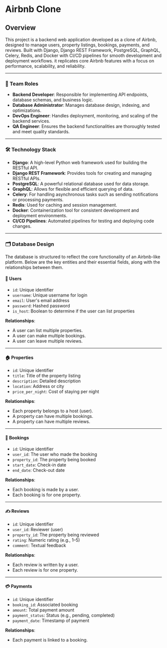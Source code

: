  # Airbnb Clone 
## Overview

This project is a backend web application developed as a clone of Airbnb, designed to manage users, property listings, bookings, payments, and reviews. Built with Django, Django REST Framework, PostgreSQL, GraphQL, Celery, Redis, and Docker with CI/CD pipelines for smooth development and deployment workflows. it replicates core Airbnb features with a focus on performance, scalability, and reliability.

---
### 👥 Team Roles
* **__Backend Developer__**: Responsible for implementing API endpoints, database schemas, and business logic.
* **__Database Administrator__**: Manages database design, indexing, and optimizations.
* **__DevOps Engineer__**: Handles deployment, monitoring, and scaling of the backend services.
* **__QA Engineer__**: Ensures the backend functionalities are thoroughly tested and meet quality standards.
---

### 🛠️ Technology Stack
* **__Django__**: A high-level Python web framework used for building the RESTful API.
* **__Django REST Framework__**: Provides tools for creating and managing RESTful APIs.
* **__PostgreSQL__**: A powerful relational database used for data storage.
* **__GraphQL__**: Allows for flexible and efficient querying of data.
* **__Celery__**: For handling asynchronous tasks such as sending notifications or processing payments.
* **__Redis__**: Used for caching and session management.
* **__Docker__**: Containerization tool for consistent development and deployment environments.
* **__CI/CD Pipelines__**: Automated pipelines for testing and deploying code changes.
---
### 🗂️ Database Design 

The database is structured to reflect the core functionality of an Airbnb-like platform. Below are the key entities and their essential fields, along with the relationships between them.

#### 🧑 Users
- `id`: Unique identifier
- `username`: Unique username for login
- `email`: User's email address
- `password`: Hashed password
- `is_host`: Boolean to determine if the user can list properties

**Relationships**:
- A user can list multiple properties.
- A user can make multiple bookings.
- A user can leave multiple reviews.

---
#### 🏠 Properties
- `id`: Unique identifier
- `title`: Title of the property listing
- `description`: Detailed description
- `location`: Address or city
- `price_per_night`: Cost of staying per night

**Relationships**:
- Each property belongs to a host (user).
- A property can have multiple bookings.
- A property can have multiple reviews.

---

#### 📅 Bookings
- `id`: Unique identifier
- `user_id`: The user who made the booking
- `property_id`: The property being booked
- `start_date`: Check-in date
- `end_date`: Check-out date

**Relationships**:
- Each booking is made by a user.
- Each booking is for one property.

---

#### ✍️ Reviews
- `id`: Unique identifier
- `user_id`: Reviewer (user)
- `property_id`: The property being reviewed
- `rating`: Numeric rating (e.g., 1–5)
- `comment`: Textual feedback

**Relationships**:
- Each review is written by a user.
- Each review is for one property.

---

#### 💳 Payments
- `id`: Unique identifier
- `booking_id`: Associated booking
- `amount`: Total payment amount
- `payment_status`: Status (e.g., pending, completed)
- `payment_date`: Timestamp of payment

**Relationships**:
- Each payment is linked to a booking.









